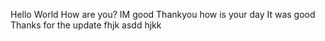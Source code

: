 Hello World
How are you?
IM good
Thankyou 
how is your day
It was good
Thanks for the update
fhjk
asdd
hjkk